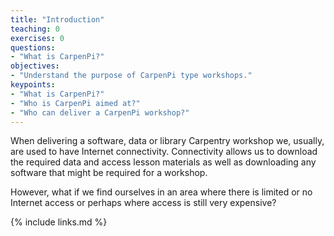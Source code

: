 ```yaml
---
title: "Introduction"
teaching: 0
exercises: 0
questions:
- "What is CarpenPi?"
objectives:
- "Understand the purpose of CarpenPi type workshops."
keypoints:
- "What is CarpenPi?"
- "Who is CarpenPi aimed at?"
- "Who can deliver a CarpenPi workshop?"
---
```

When delivering a software, data or library Carpentry workshop we, usually, are used to have Internet connectivity. Connectivity allows us to download the required data and access lesson materials as well as downloading any software that might be required for a workshop.

However, what if we find ourselves in an area where there is limited or no Internet access or perhaps where access is still very expensive?

{% include links.md %}

